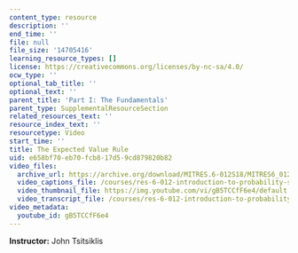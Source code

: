```yaml
---
content_type: resource
description: ''
end_time: ''
file: null
file_size: '14705416'
learning_resource_types: []
license: https://creativecommons.org/licenses/by-nc-sa/4.0/
ocw_type: ''
optional_tab_title: ''
optional_text: ''
parent_title: 'Part I: The Fundamentals'
parent_type: SupplementalResourceSection
related_resources_text: ''
resource_index_text: ''
resourcetype: Video
start_time: ''
title: The Expected Value Rule
uid: e658bf70-eb70-fcb8-17d5-9cd879820b82
video_files:
  archive_url: https://archive.org/download/MITRES.6-012S18/MITRES6_012S18_L05-10_300k.mp4
  video_captions_file: /courses/res-6-012-introduction-to-probability-spring-2018/1a0edf2378cb5fa5ab6c3362d7d26728_gB5TCCfF6e4.vtt
  video_thumbnail_file: https://img.youtube.com/vi/gB5TCCfF6e4/default.jpg
  video_transcript_file: /courses/res-6-012-introduction-to-probability-spring-2018/b801f977d5bf2fd3bb7c161043cfe4dd_gB5TCCfF6e4.pdf
video_metadata:
  youtube_id: gB5TCCfF6e4
---
```


**Instructor:** John Tsitsiklis

